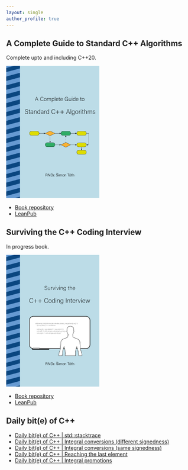 ```yaml
---
layout: single
author_profile: true
---
```


## A Complete Guide to Standard C++ Algorithms

Complete upto and including C++20.

[<img src="assets/images/book_algorithms_cover.png" width="50%">](https://leanpub.com/cpp-algorithms-guide)

- [Book repository](https://github.com/HappyCerberus/book-cpp-algorithms)
- [LeanPub](https://leanpub.com/cpp-algorithms-guide)

## Surviving the C++ Coding Interview

In progress book.

[<img src="assets/images/book_coding_interview_cover.png" width="50%">](https://leanpub.com/cpp-coding-interview)

- [Book repository](https://leanpub.com/cpp-coding-interview)
- [LeanPub](https://leanpub.com/cpp-coding-interview)

## Daily bit(e) of C++

<ul>
<!-- SUBSTACK:START --><li><a href="https://simontoth.substack.com/p/daily-bite-of-c-stdstacktrace">Daily bit&lpar;e&rpar; of C++ | std::stacktrace</a></li><li><a href="https://simontoth.substack.com/p/daily-bite-of-c-integral-conversions-d27">Daily bit&lpar;e&rpar; of C++ | Integral conversions &lpar;different signedness&rpar;</a></li><li><a href="https://simontoth.substack.com/p/daily-bite-of-c-integral-conversions">Daily bit&lpar;e&rpar; of C++ | Integral conversions &lpar;same signedness&rpar;</a></li><li><a href="https://simontoth.substack.com/p/daily-bite-of-c-reaching-the-last">Daily bit&lpar;e&rpar; of C++ | Reaching the last element</a></li><li><a href="https://simontoth.substack.com/p/daily-bite-of-c-integral-promotions">Daily bit&lpar;e&rpar; of C++ | Integral promotions</a></li><!-- SUBSTACK:END -->
</ul>